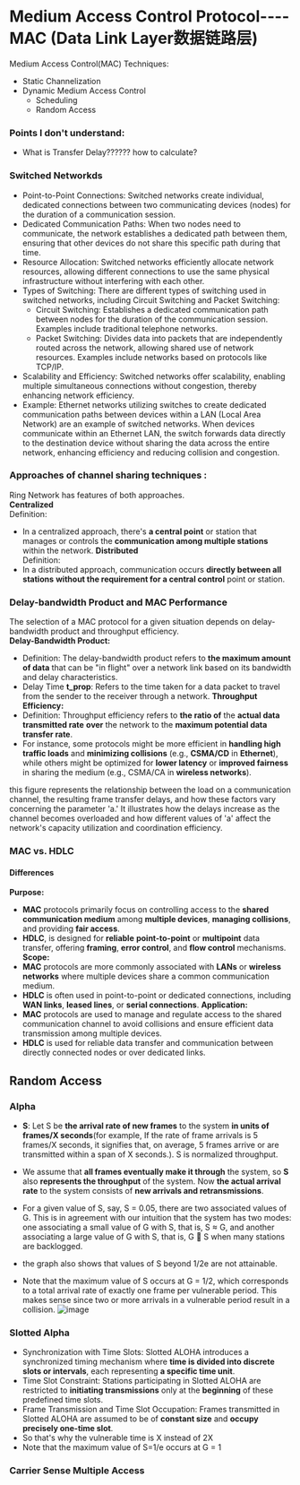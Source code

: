 # Medium Access Control Protocol----MAC (Data Link Layer数据链路层)
Medium Access Control(MAC) Techniques:  
- Static Channelization
- Dynamic Medium Access Control  
  - Scheduling  
  - Random Access
### Points I don't understand:
- What is Transfer Delay?????? how to calculate?
### Switched Networkds
- Point-to-Point Connections: Switched networks create individual, dedicated connections between two communicating devices (nodes) for the duration of a communication session.
- Dedicated Communication Paths: When two nodes need to communicate, the network establishes a dedicated path between them, ensuring that other devices do not share this specific path during that time.
- Resource Allocation: Switched networks efficiently allocate network resources, allowing different connections to use the same physical infrastructure without interfering with each other.
- Types of Switching: There are different types of switching used in switched networks, including Circuit Switching and Packet Switching:  
  - Circuit Switching: Establishes a dedicated communication path between nodes for the duration of the communication session. Examples include traditional telephone networks.
  - Packet Switching: Divides data into packets that are independently routed across the network, allowing shared use of network resources. Examples include networks based on protocols like TCP/IP.
- Scalability and Efficiency: Switched networks offer scalability, enabling multiple simultaneous connections without congestion, thereby enhancing network efficiency.
- Example: Ethernet networks utilizing switches to create dedicated communication paths between devices within a LAN (Local Area Network) are an example of switched networks. When devices communicate within an Ethernet LAN, the switch forwards data directly to the destination device without sharing the data across the entire network, enhancing efficiency and reducing collision and congestion.

### Approaches of channel sharing techniques :
Ring Network has features of both approaches.  
**Centralized**  
Definition:   
- In a centralized approach, there's **a central point** or station that manages or controls the **communication among multiple stations** within the network.
**Distributed**  
Definition:  
- In a distributed approach, communication occurs **directly between all stations** **without the requirement for a central control** point or station.

### Delay-bandwidth Product and MAC Performance
The selection of a MAC protocol for a given situation depends on delay-bandwidth product and throughput efficiency.  
**Delay-Bandwidth Product:**  
- Definition: The delay-bandwidth product refers to **the maximum amount of data** that can be "in flight" over a network link based on its bandwidth and delay characteristics.
- Delay Time **t_prop**: Refers to the time taken for a data packet to travel from the sender to the receiver through a network.
**Throughput Efficiency:**  
- Definition: Throughput efficiency refers to **the ratio of** the **actual data transmitted rate** **over** the network to the **maximum potential data transfer rate**.
- For instance, some protocols might be more efficient in **handling high traffic loads** and **minimizing collisions** (e.g., **CSMA/CD** in **Ethernet**), while others might be optimized for **lower latency** or **improved fairness** in sharing the medium (e.g., CSMA/CA in **wireless networks**).  

this figure represents the relationship between the load on a communication channel, the resulting frame transfer delays, and how these factors vary concerning the parameter 'a.' It illustrates how the delays increase as the channel becomes overloaded and how different values of 'a' affect the network's capacity utilization and coordination efficiency.  

### MAC vs. HDLC
#### Differences
**Purpose:**  
- **MAC** protocols primarily focus on controlling access to the **shared communication medium** among **multiple devices**, **managing collisions**, and providing **fair access**.
- **HDLC**, is designed for **reliable** **point-to-point** or **multipoint** data transfer, offering **framing**, **error control**, and **flow control** mechanisms.
**Scope:**
- **MAC** protocols are more commonly associated with **LANs** or **wireless networks** where multiple devices share a common communication medium.
- **HDLC** is often used in point-to-point or dedicated connections, including **WAN links**, **leased lines**, or **serial connections**.
**Application:**
- **MAC** protocols are used to manage and regulate access to the shared communication channel to avoid collisions and ensure efficient data transmission among multiple devices.
- **HDLC** is used for reliable data transfer and communication between directly connected nodes or over dedicated links.

## Random Access
### Alpha
- **S**: Let S be **the arrival rate of new frames** to the system **in units of frames/X seconds**(for example, If the rate of frame arrivals is 5 frames/X seconds, it signifies that, on average, 5 frames arrive or are transmitted within a span of X seconds.). S is normalized throughput.  
-  We assume that **all frames eventually make it through** the system, so **S** also **represents the throughput** of the system. Now **the actual arrival rate** to the system consists of **new arrivals and retransmissions**.

  
- For a given value of S, say, S = 0.05, there are two associated values of G. This is in agreement with our intuition that the system has two modes: one associating a small value of G with S, that is, S ≈ G, and another associating a large value of G with S, that is, G  S when many stations are backlogged.
- the graph also shows that values of S beyond 1/2e are not attainable.
-  Note that the maximum value of S occurs at G = 1/2, which corresponds to a total arrival rate of exactly one frame per vulnerable period. This makes sense since two or more arrivals in a vulnerable period result in a collision.
![image](https://github.com/Chin-Sun/Telecommunicataion-Network/img/Alpha.JPG "Throughput S versus load G" )

### Slotted Alpha
- Synchronization with Time Slots: Slotted ALOHA introduces a synchronized timing mechanism where **time is divided into discrete slots or intervals**, each representing **a specific time unit**.  
- Time Slot Constraint: Stations participating in Slotted ALOHA are restricted to **initiating transmissions** only at the **beginning** of these predefined time slots.
- Frame Transmission and Time Slot Occupation: Frames transmitted in Slotted ALOHA are assumed to be of **constant size** and **occupy precisely one-time slot**.
- So that's why the vulnerable time is X instead of 2X
- Note that the maximum value of S=1/e occurs at G = 1

### Carrier Sense Multiple Access

